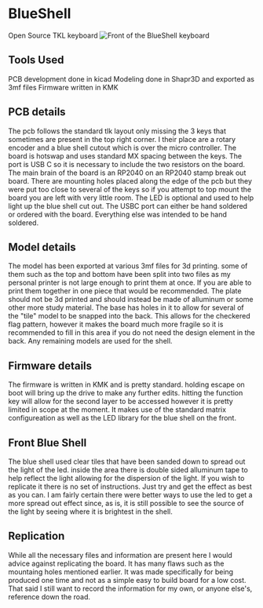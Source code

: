 # BlueShell
Open Source TKL keyboard
![Front of the BlueShell keyboard]([https://myoctocat.com/assets/images/base-octocat.svg](https://github.com/ParksDevelopment/BlueShell/blob/main/Images/front.jpeg))
## Tools Used
PCB development done in kicad
Modeling done in Shapr3D and exported as 3mf files
Firmware written in KMK

## PCB details
The pcb follows the standard tlk layout only missing the 3 keys that sometimes are present in the top right corner. I their place are a rotary encoder and a blue shell cutout which is over the micro controller. The board is hotswap and uses standard MX spacing between the keys. The port is USB C so it is necessary to include the two resistors on the board. The main brain of the board is an RP2040 on an RP2040 stamp break out board. There are mounting holes placed along the edge of the pcb but they were put too close to several of the keys so if you attempt to top mount the board you are left with very little room. The LED is optional and used to help light up the blue shell cut out. The USBC port can either be hand soldered or ordered with the board. Everything else was intended to be hand soldered.

## Model details
The model has been exported at various 3mf files for 3d printing. some of them such as the top and bottom have been split into two files as my personal printer is not large enough to print them at once. If you are able to print them together in one piece that would be recommended. The plate should not be 3d printed and should instead be made of alluminum or some other more study material. The base has holes in it to allow for several of the "tile" model to be snapped into the back. This allows for the checkered flag pattern, however it makes the board much more fragile so it is recommended to fill in this area if you do not need the design element in the back. Any remaining models are used for the shell.

## Firmware details
The firmware is written in KMK and is pretty standard. holding escape on boot will bring up the drive to make any further edits. hitting the function key will allow for the second layer to be accessed however it is pretty limited in scope at the moment. It makes use of the standard matrix configureation as well as the LED library for the blue shell on the front.

## Front Blue Shell
The blue shell used clear tiles that have been sanded down to spread out the light of the led. inside the area there is double sided alluminum tape to help reflect the light allowing for the dispersion of the light. If you wish to replicate it there is no set of instructions. Just try and get the effect as best as you can. I am fairly certain there were better ways to use the led to get a more spread out effect since, as is, it is still possible to see the source of the light by seeing where it is brightest in the shell.

## Replication
While all the necessary files and information are present here I would advice against replicating the board. It has many flaws such as the mountaing holes mentioned earlier. It was made specifically for being produced one time and not as a simple easy to build board for a low cost. That said I still want to record the information for my own, or anyone else's, reference down the road.
